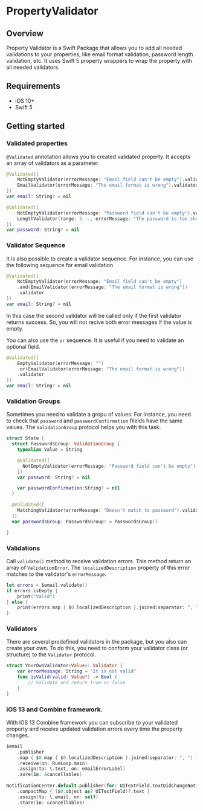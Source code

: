 # PropertyValidator

## Overview
Property Validator is a Swift Package that allows you to add all needed validations to your properties, like email format validation, password length validation, etc. It uses Swift 5 property wrappers to wrap the property with all needed validators.

## Requirements

* iOS 10+
* Swift 5

## Getting started

### Validated properties

`@Validated` annotation allows you to created validated property. It accepts an array of validators as a parameter.

```swift
@Validated([
    NotEmptyValidator(errorMessage: "Email field can't be empty").validator,
    EmailValidator(errorMessage: "The email format is wrong").validator
])
var email: String? = nil
```

```swift
@Validated([
    NotEmptyValidator(errorMessage: "Password field can't be empty").validator,
    LengthValidator(range: 5..., errorMessage: "The password is too short").validator
])
var password: String? = nil
```
### Validator Sequence
It is also possible to create a validator sequence. For instance, you can use the following sequence for email validation
```swift
@Validated([
    NotEmptyValidator(errorMessage: "Email field can't be empty")
    .and(EmailValidator(errorMessage: "The email format is wrong"))
    .validator
])
var email: String? = nil
```
In this case the second validator will be called only if the first validator returns success. So, you will not recive both error messages if the value is empty.

You can also use the `or` sequence. It is useful if you need to validate an optional field.
```swift
@Validated([
    EmptyValidator(errorMessage: "")
    .or(EmailValidator(errorMessage: "The email format is wrong"))
    .validator
])
var email: String? = nil
```
### Validation Groups
Sometimes you need to validate a gropu of values. For instance, you need to check that `password` and `passwordConfirmation` filelds have the same values. The `ValidationGroup` protocol helps you with this task.

```swift
struct State {
  struct PasswordsGroup: ValidationGroup {
    typealias Value = String

    @Validated([
      NotEmptyValidator(errorMessage: "Password field can't be empty").validator
    ])
    var password: String? = nil

    var passwordConfirmation:String? = nil
  }

  @Validated([
    MatchingValidator(errorMessage: "Doesn't match to password").validator
  ])
  var passwordsGroup: PasswordsGroup! = PasswordsGroup()

}
```

### Validations

Call `validate()` method to receive validation errors. This method return an array of `ValidationError`. The `localizedDescription` property of this error matches to the validator's `errorMessage`.

```swift
let errors = $email.validate()
if errors.isEmpty {
    print("Valid")
} else {
    print(errors.map { $0.localizedDescription }.joined(separator: ", "))
}
```
### Validators

There are several predefined validators in the package, but you also can create your own. To do this, you need to conform your validator class (or structure) to the `Validator` protocol. 

```swift
struct YourOwnValidator<Value>: Validator {
    var errorMessage: String = "It is not valid"
    func isValid(valid: Value?) -> Bool {
        // Validate and return true or false
    }
}
```
### iOS 13 and Combine framework.

With iOS 13 Combine framework you can subscribe to your validated property and receive updated validation errors every time the property changes.

```swift
$email
    .publisher
    .map { $0.map { $0.localizedDescription }.joined(separator: ", ") }
    .receive(on: RunLoop.main)
    .assign(to: \.text, on: emailErrorLabel)
    .sore(in: &cancellables)
    
NotificationCenter.default.publisher(for: UITextField.textDidChangeNotification, object: emailTextField)
    .compactMap { ($0.object as? UITextField)?.text }
    .assign(to: \.email, on: self)
    .store(in: &cancellables)
```


